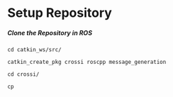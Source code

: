 # Setup Repository

##### Clone the Repository in ROS

``` 
cd catkin_ws/src/

catkin_create_pkg crossi roscpp message_generation

cd crossi/

cp 
```
